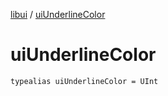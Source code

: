 [libui](README.md) / [uiUnderlineColor](ui-underline-color.md)

# uiUnderlineColor

`typealias uiUnderlineColor = UInt`
